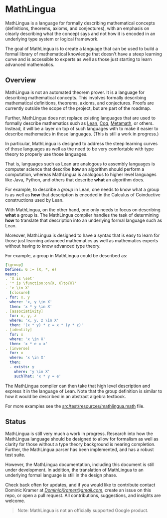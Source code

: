 # MathLingua

MathLingua is a language for formally describing mathematical concepts
(definitions, theorems, axioms, and conjectures), with an emphasis on clearly
describing what the concept says and not how it is encoded in an underlying
type system or logical framework.

The goal of MathLingua is to create a language that can be used to build a
formal library of mathematical knowledge that doesn't have a steep learning
curve and is accessible to experts as well as those just starting to learn
advanced mathematics.

## Overview

MathLingua is not an automated theorem prover.  It is a language for describing
mathematical concepts.  This involves formally describing mathematical
definitions, theorems, axioms, and conjectures.  Proofs are currently outside
the scope of the project, but are part of the roadmap.

Further, MathLingua does not replace existing languages that are used to
formally describe mathematics such as [Lean](https://leanprover.github.io/),
[Coq](https://coq.inria.fr/), [Metamath](http://us.metamath.org/), or others.
Instead, it will be a layer on top of such languages with to make it easier to
describe mathematics in those languages.  (This is still a work in progress.)

In particular, MathLingua is designed to address the steep learning curves of
those languages as well as the need to be very comfortable with type theory
to properly use those languages.

That is, languages such as Lean are analogous to assembly languages is computer
science that describe **how** an algorithm should perform a computation, whereas
MathLingua is analogous to higher level languages like Java, Python, and others
that describe **what** an algorithm does.

For example, to describe a *group* in Lean, one needs to know what a group is
as well as **how** that description is encoded in the Calculus of Coinductive
constructions used by Lean.

With MathLingua, on the other hand, one only needs to focus on describing
**what** a group is.  The MathLingua compiler handles the task of determining
**how** to translate that description into an underlying formal language such
as Lean.

Moreover, MathLingua is designed to have a syntax that is easy to learn for
those just learning advanced mathematics as well as mathematics experts without
having to know advanced type theory.

For example, a group in MathLingua could be described as:
```yaml
[\group]
Defines: G := (X, *, e)
means:
. 'X is \set'
. '* is \function:on{X, X}to{X}'
. 'e \in X'
  [closure]
. for: x, y
  where: 'x, y \in X'
  then: 'x * y \in X'
. [associativity]
  for: x, y, z
  where: 'x, y, z \in X'
  then: '(x * y) * z = x * (y * z)'
. [identity]
  for: x
  where: 'x \in X'
  then: 'x * e = x'
. [inverse]
  for: x
  where: 'x \in X'
  then:
  . exists: y
    where: 'y \in X'
    suchThat: 'x * y = e'
```
The MathLingua compiler can then take that high level description and express it
in the language of Lean.  Note that the group definition is similar to how it
would be described in an abstract algebra textbook.

For more examples see the [src/test/resources/mathlingua.math](src/test/resources/mathlingua.math)
file.

## Status

MathLingua is still very much a work in progress.  Research into how the MathLingua
language should be designed to allow for formalism as well as clarity for those
without a type theory background is nearing completion.  Further, the MathLingua
parser has been implemented, and has a robust test suite.

However, the MathLingua documentation, including this document is still under
development.  In addition, the translation of MathLingua to an underlying formal
language is still in the design phase.

Check back often for updates, and if you would like to contribute contact
Dominic Kramer at *DominicKramer@gmail.com*, create an issue on this repo, or
open a pull request.  All contributions, suggestions, and insights are welcome.

> Note: MathLingua is not an officially supported Google product.

